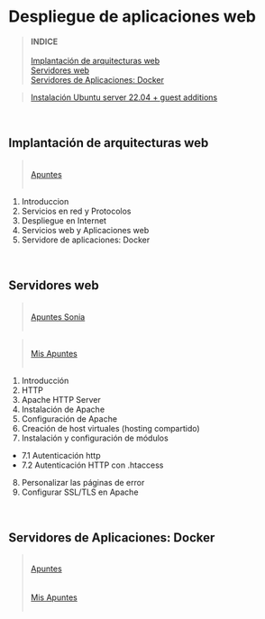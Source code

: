 # Despliegue de aplicaciones web

> **INDICE**<br><br>
[Implantación de arquitecturas web](#id1)<br>
[Servidores web](#id2)<br>
[Servidores de Aplicaciones: Docker](#id3)<br>


> [Instalación Ubuntu server 22.04 + guest additions](https://github.com/alvbencor/DESPLIEGUE/blob/main/instUS.md)

<div id='id1' /><br>

## Implantación de arquitecturas web

><br>[Apuntes](https://github.com/alvbencor/DESPLIEGUE/blob/main/ArquitecturasWeb/ArquitecturasWeb.pdf)<br><br>

1. Introduccion
2. Servicios en red y Protocolos
3. Despliegue en Internet
4. Servicios web y Aplicaciones web
5. Servidore de aplicaciones: Docker



<a name='id2'></a><br>

## Servidores web
><br>[Apuntes Sonia](https://github.com/alvbencor/DESPLIEGUE/blob/main/ServidoresWeb/ServidoresWeb.pdf)<br><br>


><br>[Mis Apuntes](https://github.com/alvbencor/DESPLIEGUE/blob/main/ServidoresWeb/Apuntes.md)<br><br>
1. Introducción
2. HTTP
3. Apache HTTP Server
4. Instalación de Apache
5. Configuración de Apache
6. Creación de host virtuales (hosting compartido)
7. Instalación y configuración de módulos <br>

 - 7.1 Autenticación http
 - 7.2 Autenticación HTTP con .htaccess
 
8. Personalizar las páginas de error
9. Configurar SSL/TLS en Apache

<a name='id3'></a><br>

## Servidores de Aplicaciones: Docker
><br>[Apuntes](https://github.com/alvbencor/DESPLIEGUE/blob/main/ServidoresWeb/ServidoresWeb.pdf)<br><br>
><br>[Mis Apuntes](https://github.com/alvbencor/DESPLIEGUE/blob/main/ServidoresWeb/ServidoresWeb.md)<br><br>
